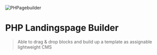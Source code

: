 
![PHPagebuilder](https://drox.nl/wp-content/uploads/2024/01/Ontwerp-zonder-titel-1.png)

# PHP Landingspage Builder
> Able to drag & drop blocks and build up a template as assignable lightweight CMS
